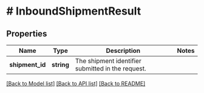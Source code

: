 # # InboundShipmentResult

## Properties

Name | Type | Description | Notes
------------ | ------------- | ------------- | -------------
**shipment_id** | **string** | The shipment identifier submitted in the request. |

[[Back to Model list]](../../README.md#models) [[Back to API list]](../../README.md#endpoints) [[Back to README]](../../README.md)
